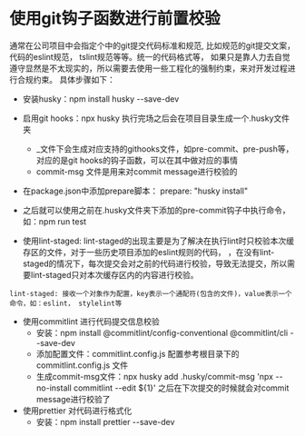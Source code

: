 # 使用git钩子函数进行前置校验

通常在公司项目中会指定个中的git提交代码标准和规范, 比如规范的git提交文案，代码的eslint规范，
tslint规范等等。统一的代码格式等，
如果只是靠人力去自觉遵守显然是不太现实的，所以需要去使用一些工程化的强制约束，来对开发过程进行合规约束。
具体步骤如下：

* 安装husky：npm install husky --save-dev

* 启用git hooks：npx husky 执行完场之后会在项目目录生成一个.husky文件夹
  + _文件下会生成对应支持的githooks文件，如pre-commit、pre-push等，对应的是git hooks的钩子函数，可以在其中做对应的事情
  + commit-msg 文件是用来对commit message进行校验的

* 在package.json中添加prepare脚本： prepare: "husky install"
* 之后就可以使用之前在.husky文件夹下添加的pre-commit钩子中执行命令，如：npm run test

* 使用lint-staged: lint-staged的出现主要是为了解决在执行lint时只校验本次缓存区的文件，对于一些历史项目添加的eslint规则的代码，
，在没有lint-staged的情况下，每次提交会对之前的代码进行校验，导致无法提交，所以需要lint-staged只对本次缓存区内的内容进行校验。

```
lint-staged: 接收一个对象作为配置，key表示一个通配符(包含的文件)，value表示一个命令，如：eslint， stylelint等
```

* 使用commitlint 进行代码提交信息校验
  + 安装：npm install @commitlint/config-conventional @commitlint/cli --save-dev
  + 添加配置文件：commitlint.config.js 配置参考根目录下的commitlint.config.js 文件
  + 生成commit-msg文件：npx husky add .husky/commit-msg 'npx --no-install commitlint --edit ${1}'
之后在下次提交的时候就会对commit message进行校验了
* 使用prettier 对代码进行格式化
  + 安装：npm install prettier --save-dev
